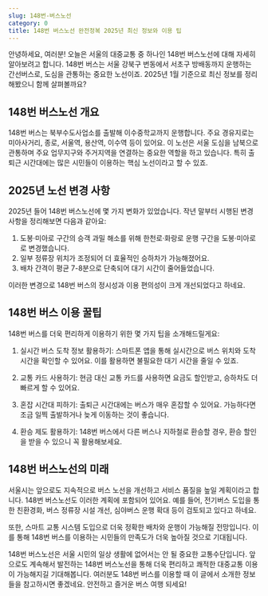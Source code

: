 ```yaml
---
slug: 148번-버스노선
category: 0
title: 148번 버스노선 완전정복 2025년 최신 정보와 이용 팁
---
```


안녕하세요, 여러분! 오늘은 서울의 대중교통 중 하나인 148번 버스노선에 대해 자세히 알아보려고 합니다. 148번 버스는 서울 강북구 번동에서 서초구 방배동까지 운행하는 간선버스로, 도심을 관통하는 중요한 노선이죠. 2025년 1월 기준으로 최신 정보를 정리해봤으니 함께 살펴볼까요?

## 148번 버스노선 개요

148번 버스는 북부수도사업소를 출발해 이수중학교까지 운행합니다. 주요 경유지로는 미아사거리, 종로, 서울역, 용산역, 이수역 등이 있어요. 이 노선은 서울 도심을 남북으로 관통하며 주요 업무지구와 주거지역을 연결하는 중요한 역할을 하고 있습니다. 특히 출퇴근 시간대에는 많은 시민들이 이용하는 핵심 노선이라고 할 수 있죠.

## 2025년 노선 변경 사항

2025년 들어 148번 버스노선에 몇 가지 변화가 있었습니다. 작년 말부터 시행된 변경 사항을 정리해보면 다음과 같아요:

1. 도봉·미아로 구간의 승객 과밀 해소를 위해 한천로·화랑로 운행 구간을 도봉·미아로로 변경했습니다.
2. 일부 정류장 위치가 조정되어 더 효율적인 승하차가 가능해졌어요.
3. 배차 간격이 평균 7-8분으로 단축되어 대기 시간이 줄어들었습니다.

이러한 변경으로 148번 버스의 정시성과 이용 편의성이 크게 개선되었다고 하네요.

## 148번 버스 이용 꿀팁

148번 버스를 더욱 편리하게 이용하기 위한 몇 가지 팁을 소개해드릴게요:

1. 실시간 버스 도착 정보 활용하기: 스마트폰 앱을 통해 실시간으로 버스 위치와 도착 시간을 확인할 수 있어요. 이를 활용하면 불필요한 대기 시간을 줄일 수 있죠.

2. 교통 카드 사용하기: 현금 대신 교통 카드를 사용하면 요금도 할인받고, 승하차도 더 빠르게 할 수 있어요.

3. 혼잡 시간대 피하기: 출퇴근 시간대에는 버스가 매우 혼잡할 수 있어요. 가능하다면 조금 일찍 출발하거나 늦게 이동하는 것이 좋습니다.

4. 환승 제도 활용하기: 148번 버스에서 다른 버스나 지하철로 환승할 경우, 환승 할인을 받을 수 있으니 꼭 활용해보세요.

## 148번 버스노선의 미래

서울시는 앞으로도 지속적으로 버스 노선을 개선하고 서비스 품질을 높일 계획이라고 합니다. 148번 버스노선도 이러한 계획에 포함되어 있어요. 예를 들어, 전기버스 도입을 통한 친환경화, 버스 정류장 시설 개선, 심야버스 운행 확대 등이 검토되고 있다고 하네요.

또한, 스마트 교통 시스템 도입으로 더욱 정확한 배차와 운행이 가능해질 전망입니다. 이를 통해 148번 버스를 이용하는 시민들의 만족도가 더욱 높아질 것으로 기대됩니다.

148번 버스노선은 서울 시민의 일상 생활에 없어서는 안 될 중요한 교통수단입니다. 앞으로도 계속해서 발전하는 148번 버스노선을 통해 더욱 편리하고 쾌적한 대중교통 이용이 가능해지길 기대해봅니다. 여러분도 148번 버스를 이용할 때 이 글에서 소개한 정보들을 참고하시면 좋겠네요. 안전하고 즐거운 버스 여행 되세요!